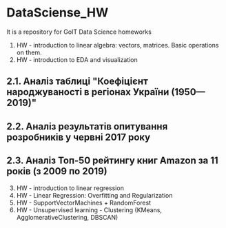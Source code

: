 ﻿# DataSciense_HW
It is a repository for GoIT Data Science homeworks

1. HW - introduction to linear algebra: vectors, matrices. Basic operations on them.
2. HW - introduction to EDA and visualization
  ## 2.1. Аналіз таблиці "Коефіцієнт народжуваності в регіонах України (1950—2019)"
  ## 2.2. Аналіз результатів опитування розробників у червні 2017 року
  ## 2.3. Аналіз Топ-50 рейтингу книг Amazon за 11 років (з 2009 по 2019)
3. HW - introduction to linear regression
4. HW - Linear Regression: Overfitting and Regularization
5. HW - SupportVectorMachines + RandomForest
6. HW - Unsupervised learning - Clustering (KMeans, AgglomerativeClustering, DBSCAN)
